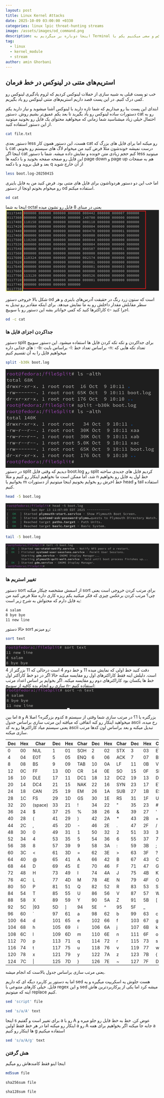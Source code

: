 ```yaml
---
layout: post
title: Linux Kernel Attacks
date: 2025-10-09 03:00:00 +0330
categories: linux lpic threat-hunting streams
image: /assets/images/od_command.png
description: اینجا دوباره بر میگردیم به Terminal لینوکس و سعی میکنیم یکم با streamهای متنی که توش هست بازی کنیم.
tag:
  - linux
  - kernel_module
  - stream
author: amin Ghorbani
---
```

## استریم‌های متنی در لینوکس در خط فرمان

خب تو پست قبلی یه شبیه سازی از حملات لینوکس کردیم که لزوم یادگیری لینوکس رو کمی درک کنیم.
در این پست قصد داریم استریم‌های متنی لینوکس رو یاد بگیریم.

ابتدای این پست بنا رو میذاریم که شما تازه دارید با لینوکس آشنا میشوید و نیاز دارید یکم دستورات ساده لینوکس رو یاد بگیرید تا بعد یکم عمیق‌تر بشیم روش.
دستور cat رو به احتمال خیلی زیاد میشناسید شما زمانی که میخواهید محتوای یک فایل رو بخونید میتونید از این دستور استفاده کنید.

```bash
cat file.txt
```

دستور بعدی less هست، این دستور همون کار cat رو میکنه اما برای فایل های بزرگ که با cat درست نمیشه خوندشون مثلا فرض کنید من میخوام لاگ های سیستم رو بخونم، اینجا اگر cat کنم حجم زیادی متن خونده و نمایش داده میشه. شما با دستور less میتونید این فایل رو صفحه صفحه بخونید و با دکمه ها page down و page up هم به صفحات بعد و قبل بروید و با دکمه q از آن خارج شوید

```bash
less boot.log-20250415
```

اما خب این دو دستور هردوتاشون برای فایل های متنی بود. فرض کنید من یه فایل باینری رو میخوام بخونم اونجا از دستور od استفاده میکنم.

```bash
od cat
```

اینجا به شما octal یعنی در مبنای 8 فایل رو نشون میده
![خروجی od](/assets/images/od_command.png)

شکل بالا خروجی دستور od است که ستون زرد رنگ در حقیقت آدرس‌های باینری و هر سطر مقابلش مقدار داخلش رو به ما نمایش میدهد. برای اینکه مقادیر رو تبدیل به کاراکترها کنید که کمی خواناتر بشه این دستور رو با سوییچ c- اجرا کنید.

```bash
od -c cat
```

### جداکردن اجزای فایل ها

دستور split برای جداکردن و تکه تکه کردن فایل ها استفاده میشود. این دستور سوییچ های جذابی داره :
-b: براساس بایت 
-l: براساس تعداد خط
-n: تعداد تکه هایی که میخواهیم فایل را به آن تقسیم کنیم

```bash
split -b30k boot.log
```

![خروجی split](/assets/images/split_command.png)
در دستور split دیدیم که وقتی فایل boot.log رو split کردیم فایل های جدیدی ساخته شد، اما ممکن است ما نخواهیم اینکار رو کنیم و مثلا n خط اول یه فایل رو بخواهیم بخوانیم یا m خط اخرش رو بخوایم بخونیم اینجا میتونیم از دستورات head و tail استفاده کنیم.

```bash
head -5 boot.log
```
![خروجی head](/assets/images/head_command.png)

```bash
tail -5 boot.log
```

![خروجی tail](/assets/images/tail_command.png) 

### تغییر استریم ها

دستور sort از اسمش مشخصه  چیکار میکنه sort برای مرتب کردن خروجی است یعنی چی؟ 
مرتب کردن برعکس چیزی که فکر میکنید یکم ریزه کاری داره مثلا فرض کنید من یه فایل دارم که محتواش به شرح زیر است:

```text
4 salam
8 bye bye
11 new line
```

حالا دستور sort رو میزنم:
```bash
sort text
```

![خروجی sort](/assets/images/sort_command.png)
دقت کنید خط اولی که نمایش میده 11 و خط دوم 4 است درحالی که 11 بزرگتر از 4 است. دلیلش اینه فقط کاراکترهای اول رو مقایسه میکنه حالا اگر در دو خط کاراکتر اول خط ها یکسان بود کاراکترهای دوم رو مقایسه میکنه. اگر بخوایم بر اساس اعداد مرتب سازی رو انجام بده کافیه از سوییچ n- استفاده کنیم:
![خروجی sort با n-](/assets/images/sort_by_num.png)

اما بین a و A کدوم بزرگتره؟ اصلا a بزرگتره یا 1؟ در مرتب سازی شما وقتی از سیستم میخواهید اینکار رو کنه اتفاقی که میافته این مرتب سازی براساس جدول ascii رخ میده، یعنی سیستم میاد کاراکترها رو به کد ascii تبدیل میکنه و بعد براساس اون کدها مرتب سازی میکنه.

|Dec|Hex|Char|Dec|Hex|Char|Dec|Hex|Char|Dec|Hex|Char|
|---|---|---|---|---|---|---|---|---|---|---|---|
|0|00|NUL|1|01|SOH|2|02|STX|3|03|ETX|
|4|04|EOT|5|05|ENQ|6|06|ACK|7|07|BEL|
|8|08|BS|9|09|TAB|10|0A|LF|11|0B|VT|
|12|0C|FF|13|0D|CR|14|0E|SO|15|0F|SI|
|16|10|DLE|17|11|DC1|18|12|DC2|19|13|DC3|
|20|14|DC4|21|15|NAK|22|16|SYN|23|17|ETB|
|24|18|CAN|25|19|EM|26|1A|SUB|27|1B|ESC|
|28|1C|FS|29|1D|GS|30|1E|RS|31|1F|US|
|32|20|(space)|33|21|!|34|22|"|35|23|#|
|36|24|$|37|25|%|38|26|&|39|27|'|
|40|28|(|41|29|)|42|2A|*|43|2B|+|
|44|2C|,|45|2D|-|46|2E|.|47|2F|/|
|48|30|0|49|31|1|50|32|2|51|33|3|
|52|34|4|53|35|5|54|36|6|55|37|7|
|56|38|8|57|39|9|58|3A|:|59|3B|;|
|60|3C|<|61|3D|=|62|3E|>|63|3F|?|
|64|40|@|65|41|A|66|42|B|67|43|C|
|68|44|D|69|45|E|70|46|F|71|47|G|
|72|48|H|73|49|I|74|4A|J|75|4B|K|
|76|4C|L|77|4D|M|78|4E|N|79|4F|O|
|80|50|P|81|51|Q|82|52|R|83|53|S|
|84|54|T|85|55|U|86|56|V|87|57|W|
|88|58|X|89|59|Y|90|5A|Z|91|5B|[|
|92|5C|\|93|5D|]|94|5E|^|95|5F|_|
|96|60|`|97|61|a|98|62|b|99|63|c|
|100|64|d|101|65|e|102|66|f|103|67|g|
|104|68|h|105|69|i|106|6A|j|107|6B|k|
|108|6C|l|109|6D|m|110|6E|n|111|6F|o|
|112|70|p|113|71|q|114|72|r|115|73|s|
|116|74|t|117|75|u|118|76|v|119|77|w|
|120|78|x|121|79|y|122|7A|z|123|7B|{|
|124|7C|\||125|7D|}|126|7E|~|127|7F|DEL|
یعنی مرتب سازی براساس جدول بالاست که انجام میشه.

اما یه دستور پر کاربرد دیگه ای که داریم sed هست جلوش یه اسکریپت میگیره و یه فایل. خیلی کارهای متنوعی با regex و این sed میشه کرد اما یکی از پرکاربردترین هاش اینه که میتونیم replace کنیم.

```bash
sed 'script' file
```

```bash
sed 's/a/A' text
```

اینجا s برای تغییر است و گفتیم a رو با A عوض کن. خط به خط فایل رو جلو میره و اینکار رو میکنه اما در هر خط فقط اولین a رو A جابه جا میکنه اگر بخواهیم برای همه a ها اینکار رو کنیم g استفاده میکنیم

```bash
sed 's/a/A/g' text
```

### هش گرفتن 

اینجا اینو فقط کامندهاش رو میگیم

```bash
md5sum file
```

```
sha256sum file
```

```
sha128sum file
```